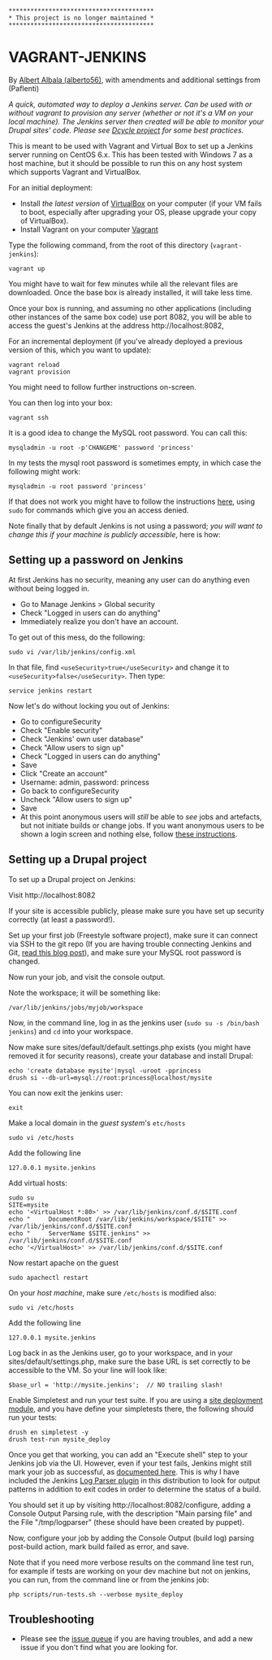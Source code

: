     ****************************************
    * This project is no longer maintained *
    ****************************************

VAGRANT-JENKINS
===============

By [Albert Albala (alberto56)](https://drupal.org/user/245583), with amendments and additional settings from (Paflenti)

*A quick, automated way to deploy a Jenkins server. Can be used with or without vagrant to provision any server (whether or not it's a VM on your local machine). The Jenkins server then created will be able to monitor your Drupal sites' code. Please see [Dcycle project](http://dcycleproject.org) for some best practices.*

This is meant to be used with Vagrant and Virtual Box to set up a Jenkins server running on CentOS 6.x. This has been tested with Windows 7 as a host machine, but it should be possible to run this on any host system which supports Vagrant and VirtualBox.

For an initial deployment:

 * Install *the latest version* of [VirtualBox](https://www.virtualbox.org/wiki/Downloads) on your computer (if your VM fails to boot, especially after upgrading your OS, please upgrade your copy of VirtualBox).
 * Install Vagrant on your computer [Vagrant](https://www.vagrantup.com/)
 
Type the following command, from the root of this directory (`vagrant-jenkins`):

    vagrant up

You might have to wait for few minutes while all the relevant files are downloaded. Once the base box is already installed, it will take less time.

Once your box is running, and assuming no other applications (including other instances of the same box code) use port 8082, you will be able to access the guest's Jenkins at the address http://localhost:8082,

For an incremental deployment (if you've already deployed a previous version of this, which you want to update):

    vagrant reload
    vagrant provision

You might need to follow further instructions on-screen.

You can then log into your box:

    vagrant ssh


 
It is a good idea to change the MySQL root password. You can call this:

    mysqladmin -u root -p'CHANGEME' password 'princess'

In my tests the mysql root password is sometimes empty, in which case the following might work:

    mysqladmin -u root password 'princess'

If that does not work you might have to follow the instructions [here](http://www.cyberciti.biz/tips/recover-mysql-root-password.html), using `sudo` for commands which give you an access denied.

Note finally that by default Jenkins is not using a password; *you will want to change this if your machine is publicly accessible*, here is how:

Setting up a password on Jenkins
--------------------------------

At first Jenkins has no security, meaning any user can do anything even without being logged in.

 * Go to Manage Jenkins > Global security
 * Check "Logged in users can do anything"
 * Immediately realize you don't have an account.

To get out of this mess, do the following:

    sudo vi /var/lib/jenkins/config.xml

In that file, find `<useSecurity>true</useSecurity>` and change it to `<useSecurity>false</useSecurity>`. Then type:

    service jenkins restart

Now let's do without locking you out of Jenkins:

 * Go to configureSecurity
 * Check "Enable security"
 * Check "Jenkins' own user database"
 * Check "Allow users to sign up"
 * Check "Logged in users can do anything"
 * Save
 * Click "Create an account"
 * Username: admin, password: princess
 * Go back to configureSecurity
 * Uncheck "Allow users to sign up"
 * Save
 * At this point anonymous users will _still_ be able to _see_ jobs and artefacts, but not initiate builds or change jobs. If you want anonymous users to be shown a login screen and nothing else, follow [these instructions](http://stackoverflow.com/questions/14226681).

Setting up a Drupal project
---------------------------

To set up a Drupal project on Jenkins:

Visit http://localhost:8082

If your site is accessible publicly, please make sure you have set up security correctly (at least a password!).

Set up your first job (Freestyle software project), make sure it can connect via SSH to the git repo (If you are having trouble connecting Jenkins and Git, [read this blog post](http://dcycleproject.org/blog/51)), and make sure your MySQL root password is changed.

Now run your job, and visit the console output.

Note the workspace; it will be something like:

    /var/lib/jenkins/jobs/myjob/workspace

Now, in the command line, log in as the jenkins user (`sudo su -s /bin/bash jenkins`) and `cd` into your workspace.

Now make sure sites/default/default.settings.php exists (you might have removed it for security reasons), create your database and install Drupal:

    echo 'create database mysite'|mysql -uroot -pprincess
    drush si --db-url=mysql://root:princess@localhost/mysite

You can now exit the jenkins user:

    exit

Make a local domain in the *guest system*'s `etc/hosts`

    sudo vi /etc/hosts

Add the following line

    127.0.0.1 mysite.jenkins

Add virtual hosts:

    sudo su
    SITE=mysite
    echo '<VirtualHost *:80>' >> /var/lib/jenkins/conf.d/$SITE.conf
    echo "     DocumentRoot /var/lib/jenkins/workspace/$SITE" >> /var/lib/jenkins/conf.d/$SITE.conf
    echo "     ServerName $SITE.jenkins" >> /var/lib/jenkins/conf.d/$SITE.conf
    echo '</VirtualHost>' >> /var/lib/jenkins/conf.d/$SITE.conf

Now restart apache on the guest

    sudo apachectl restart

On your *host machine*, make sure `/etc/hosts` is modified also:

    sudo vi /etc/hosts

Add the following line

    127.0.0.1 mysite.jenkins

Log back in as the Jenkins user, go to your workspace, and in your sites/default/settings.php, make sure the base URL is set correctly to be accessible to the VM. So your line will look like:

    $base_url = 'http://mysite.jenkins';  // NO trailing slash!

Enable Simpletest and run your test suite. If you are using a [site deployment module](http://dcycleproject.org/blog/44), and you have define your simpletests there, the following should run your tests:

    drush en simpletest -y
    drush test-run mysite_deploy

Once you get that working, you can add an "Execute shell" step to your Jenkins job via the UI. However, even if your test fails, Jenkins might still mark your job as successful, as [documented here](https://github.com/drush-ops/drush/issues/212). This is why I have included the Jenkins [Log Parser plugin](https://wiki.jenkins-ci.org/display/JENKINS/Log+Parser+Plugin) in this distribution to look for output patterns in addition to exit codes in order to determine the status of a build.

You should set it up by visiting http://localhost:8082/configure, adding a Console Output Parsing rule, with the description "Main parsing file" and the File "/tmp/logparser" (these should have been created by puppet).

Now, configure your job by adding the Console Output (build log) parsing post-build action, mark build failed as error, and save.

Note that if you need more verbose results on the command line test run, for example if tests are working on your dev machine but not on jenkins, you can run, from the command line or from the jenkins job:

    php scripts/run-tests.sh --verbose mysite_deploy

Troubleshooting
---------------

 * Please see the [issue queue](https://github.com/Paflenti/vagrant-jenkins/issues) if you are having troubles, and add a new issue if you don't find what you are looking for.

